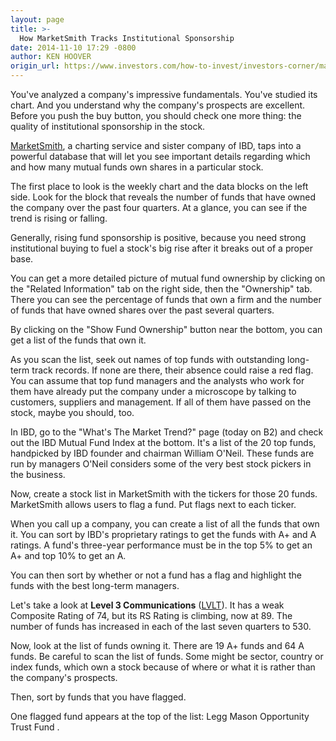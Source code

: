 ```yaml
---
layout: page
title: >-
  How MarketSmith Tracks Institutional Sponsorship
date: 2014-11-10 17:29 -0800
author: KEN HOOVER
origin_url: https://www.investors.com/how-to-invest/investors-corner/marketsmith-institutional-ownership-ibd-mutual-fund-index/
---
```


You've analyzed a company's impressive fundamentals. You've studied its chart. And you understand why the company's prospects are excellent. Before you push the buy button, you should check one more thing: the quality of institutional sponsorship in the stock.

[MarketSmith](http://www.marketsmith.com/), a charting service and sister company of IBD, taps into a powerful database that will let you see important details regarding which and how many mutual funds own shares in a particular stock.

The first place to look is the weekly chart and the data blocks on the left side. Look for the block that reveals the number of funds that have owned the company over the past four quarters. At a glance, you can see if the trend is rising or falling.

Generally, rising fund sponsorship is positive, because you need strong institutional buying to fuel a stock's big rise after it breaks out of a proper base.

You can get a more detailed picture of mutual fund ownership by clicking on the "Related Information" tab on the right side, then the "Ownership" tab. There you can see the percentage of funds that own a firm and the number of funds that have owned shares over the past several quarters.

By clicking on the "Show Fund Ownership" button near the bottom, you can get a list of the funds that own it.

As you scan the list, seek out names of top funds with outstanding long-term track records. If none are there, their absence could raise a red flag. You can assume that top fund managers and the analysts who work for them have already put the company under a microscope by talking to customers, suppliers and management. If all of them have passed on the stock, maybe you should, too.

In IBD, go to the "What's The Market Trend?" page (today on B2) and check out the IBD Mutual Fund Index at the bottom. It's a list of the 20 top funds, handpicked by IBD founder and chairman William O'Neil. These funds are run by managers O'Neil considers some of the very best stock pickers in the business.

Now, create a stock list in MarketSmith with the tickers for those 20 funds. MarketSmith allows users to flag a fund. Put flags next to each ticker.

When you call up a company, you can create a list of all the funds that own it. You can sort by IBD's proprietary ratings to get the funds with A+ and A ratings. A fund's three-year performance must be in the top 5% to get an A+ and top 10% to get an A.

You can then sort by whether or not a fund has a flag and highlight the funds with the best long-term managers.

Let's take a look at **Level 3 Communications** ([LVLT](https://research.investors.com/quote.aspx?symbol=LVLT)). It has a weak Composite Rating of 74, but its RS Rating is climbing, now at 89. The number of funds has increased in each of the last seven quarters to 530.

Now, look at the list of funds owning it. There are 19 A+ funds and 64 A funds. Be careful to scan the list of funds. Some might be sector, country or index funds, which own a stock because of where or what it is rather than the company's prospects.

Then, sort by funds that you have flagged.

One flagged fund appears at the top of the list: Legg Mason Opportunity Trust Fund .
